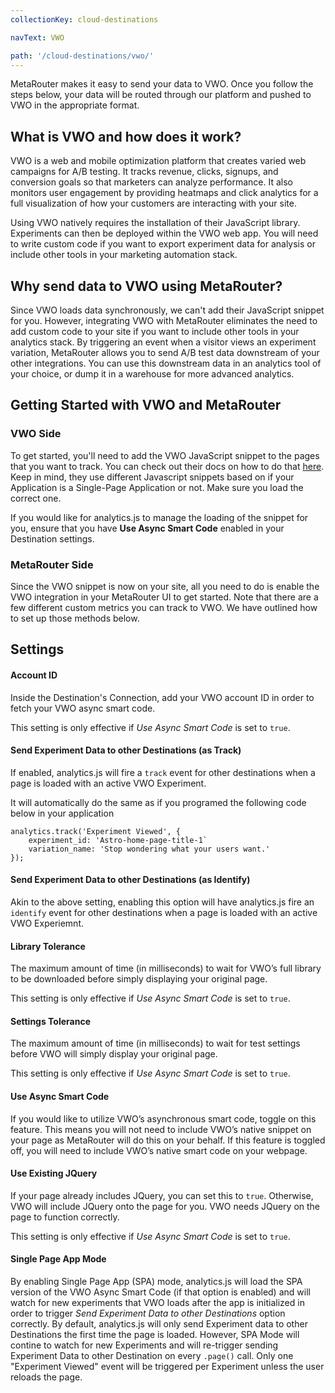 ```yaml
---
collectionKey: cloud-destinations

navText: VWO

path: '/cloud-destinations/vwo/'
---
```


MetaRouter makes it easy to send your data to VWO. Once you follow the steps below, your data will be routed through our platform and pushed to VWO in the appropriate format.

## What is VWO and how does it work?

VWO is a web and mobile optimization platform that creates varied web campaigns for A/B testing. It tracks revenue, clicks, signups, and conversion goals so that marketers can analyze performance. It also monitors user engagement by providing heatmaps and click analytics for a full visualization of how your customers are interacting with your site.

Using VWO natively requires the installation of their JavaScript library. Experiments can then be deployed within the VWO web app. You will need to write custom code if you want to export experiment data for analysis or include other tools in your marketing automation stack.

## Why send data to VWO using MetaRouter?

Since VWO loads data synchronously, we can't add their JavaScript snippet for you. However, integrating VWO with MetaRouter eliminates the need to add custom code to your site if you want to include other tools in your analytics stack. By triggering an event when a visitor views an experiment variation, MetaRouter allows you to send A/B test data downstream of your other integrations. You can use this downstream data in an analytics tool of your choice, or dump it in a warehouse for more advanced analytics.

## Getting Started with VWO and MetaRouter

### VWO Side

To get started, you'll need to add the VWO JavaScript snippet to the pages that you want to track. You can check out their docs on how to do that [here](https://vwo.com/knowledge/add-vwo-smartcode-to-your-website/). Keep in mind, they use different Javascript snippets based on if your Application is a Single-Page Application or not. Make sure you load the correct one.

If you would like for analytics.js to manage the loading of the snippet for you, ensure that you have **Use Async Smart Code** enabled in your Destination settings.

### MetaRouter Side

Since the VWO snippet is now on your site, all you need to do is enable the VWO integration in your MetaRouter UI to get started. Note that there are a few different custom metrics you can track to VWO. We have outlined how to set up those methods below.

## Settings

#### Account ID

Inside the Destination's Connection, add your VWO account ID in order to fetch your VWO async smart code.

This setting is only effective if _Use Async Smart Code_ is set to `true`.

#### Send Experiment Data to other Destinations (as Track)

If enabled, analytics.js will fire a `track` event for other destinations when a page is loaded with an active VWO Experiment.

It will automatically do the same as if you programed the following code below in your application

```
analytics.track('Experiment Viewed', {
    experiment_id: 'Astro-home-page-title-1`
    variation_name: 'Stop wondering what your users want.'
});
```

#### Send Experiment Data to other Destinations (as Identify)

Akin to the above setting, enabling this option will have analytics.js fire an `identify` event for other destinations when a page is loaded with an active VWO Experiemnt.

#### Library Tolerance

The maximum amount of time (in milliseconds) to wait for VWO’s full library to be downloaded before simply displaying your original page.

This setting is only effective if _Use Async Smart Code_ is set to `true`.

#### Settings Tolerance

The maximum amount of time (in milliseconds) to wait for test settings before VWO will simply display your original page.

This setting is only effective if _Use Async Smart Code_ is set to `true`.

#### Use Async Smart Code

If you would like to utilize VWO’s asynchronous smart code, toggle on this feature. This means you will not need to include VWO’s native snippet on your page as MetaRouter will do this on your behalf. If this feature is toggled off, you will need to include VWO’s native smart code on your webpage.

#### Use Existing JQuery

If your page already includes JQuery, you can set this to `true`. Otherwise, VWO will include JQuery onto the page for you. VWO needs JQuery on the page to function correctly.

This setting is only effective if _Use Async Smart Code_ is set to `true`.

#### Single Page App Mode

By enabling Single Page App (SPA) mode, analytics.js will load the SPA version of the VWO Async Smart Code (if that option is enabled) and will watch for new experiments that VWO loads after the app is initialized in order to trigger _Send Experiment Data to other Destinations_ option correctly. By default, analytics.js will only send Experiment data to other Destinations the first time the page is loaded. However, SPA Mode will contine to watch for new Experiments and will re-trigger sending Experiment Data to other Destination on every `.page()` call. Only one "Experiment Viewed" event will be triggered per Experiment unless the user reloads the page.
